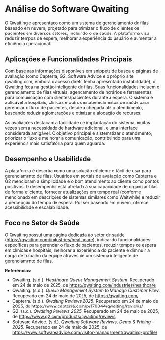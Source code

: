 # Análise do Software Qwaiting

O Qwaiting é apresentado como um sistema de gerenciamento de filas baseado em nuvem, projetado para otimizar o fluxo de clientes ou pacientes em diversos setores, incluindo o de saúde. A plataforma visa reduzir tempos de espera, melhorar a experiência do usuário e aumentar a eficiência operacional.

## Aplicações e Funcionalidades Principais

Com base nas informações disponíveis em snippets de busca e páginas de avaliação (como Capterra, G2, Software Advice e o próprio site qwaiting.com, embora o acesso direto tenha apresentado instabilidade), o Qwaiting foca na gestão inteligente de filas. Suas funcionalidades incluem o gerenciamento de filas virtuais, agendamento de horários e ferramentas para comunicação com clientes/pacientes durante a espera. O sistema é aplicável a hospitais, clínicas e outros estabelecimentos de saúde para gerenciar o fluxo de pacientes, desde a chegada até o atendimento, buscando reduzir aglomerações e otimizar a alocação de recursos.

As avaliações destacam a facilidade de implantação do sistema, muitas vezes sem a necessidade de hardware adicional, e uma interface considerada amigável. O objetivo principal é sistematizar o atendimento, priorizar o fluxo e melhorar a comunicação, contribuindo para uma experiência mais satisfatória para quem aguarda.

## Desempenho e Usabilidade

A plataforma é descrita como uma solução eficiente e fácil de usar para gerenciamento de filas. Usuários em portais de avaliação como Capterra e G2 mencionam a simplicidade e o bom atendimento ao cliente como pontos positivos. O desempenho está atrelado à sua capacidade de organizar filas de forma eficiente, fornecer atualizações em tempo real (conforme mencionado em descrições de sistemas similares como Waitwhile) e reduzir a percepção do tempo de espera. Por ser baseado em nuvem, oferece acessibilidade e escalabilidade.

## Foco no Setor de Saúde

O Qwaiting possui uma página dedicada ao setor de saúde (https://qwaiting.com/industries/healthcare), indicando funcionalidades específicas para gerenciar o fluxo de pacientes, reduzir tempos de espera em clínicas e hospitais, melhorar a experiência do paciente e diminuir a carga de trabalho da equipe através de um sistema inteligente de gerenciamento de filas.

**Referências:**
- Qwaiting. (s.d.). *Healthcare Queue Management System*. Recuperado em 24 de maio de 2025, de https://qwaiting.com/industries/healthcare
- Qwaiting. (s.d.). *Queue Management System to Manage Customer Flow*. Recuperado em 24 de maio de 2025, de https://qwaiting.com/
- Capterra. (s.d.). *Qwaiting Reviews 2025*. Recuperado em 24 de maio de 2025, de https://www.capterra.com/p/170044/qwaiting/reviews/
- G2. (s.d.). *Qwaiting Reviews 2025*. Recuperado em 24 de maio de 2025, de https://www.g2.com/products/qwaiting/reviews
- Software Advice. (s.d.). *Qwaiting Software Reviews, Demo & Pricing - 2025*. Recuperado em 24 de maio de 2025, de https://www.softwareadvice.com/visitor-management/qwaiting-profile/
